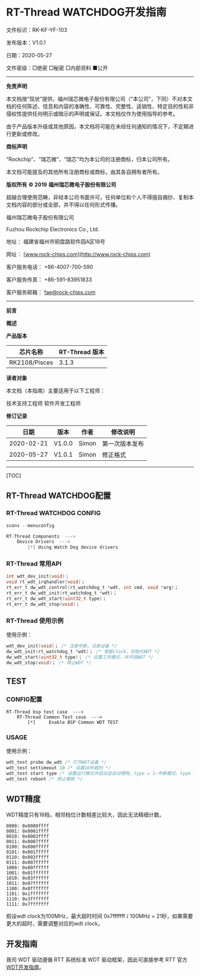 # RT-Thread WATCHDOG开发指南

文件标识：RK-KF-YF-103

发布版本：V1.0.1

日期：2020-05-27

文件密级：□绝密   □秘密   □内部资料   ■公开

---

**免责声明**

本文档按“现状”提供，福州瑞芯微电子股份有限公司（“本公司”，下同）不对本文档的任何陈述、信息和内容的准确性、可靠性、完整性、适销性、特定目的性和非侵权性提供任何明示或暗示的声明或保证。本文档仅作为使用指导的参考。

由于产品版本升级或其他原因，本文档将可能在未经任何通知的情况下，不定期进行更新或修改。

**商标声明**

“Rockchip”、“瑞芯微”、“瑞芯”均为本公司的注册商标，归本公司所有。

本文档可能提及的其他所有注册商标或商标，由其各自拥有者所有。

**版权所有** **© 2019** **福州瑞芯微电子股份有限公司**

超越合理使用范畴，非经本公司书面许可，任何单位和个人不得擅自摘抄、复制本文档内容的部分或全部，并不得以任何形式传播。

福州瑞芯微电子股份有限公司

Fuzhou Rockchip Electronics Co., Ltd.

地址：     福建省福州市铜盘路软件园A区18号

网址：     [www.rock-chips.com](http://www.rock-chips.com)

客户服务电话： +86-4007-700-590

客户服务传真： +86-591-83951833

客户服务邮箱： [fae@rock-chips.com](mailto:fae@rock-chips.com)

---

**前言**

**概述**

**产品版本**

| **芯片名称** | **RT-Thread 版本** |
| ------------ | ------------ |
| RK2108/Pisces | 3.1.3        |

**读者对象**

本文档（本指南）主要适用于以下工程师：

技术支持工程师
软件开发工程师

**修订记录**

| **日期**   | **版本** | **作者** | **修改说明**   |
| ---------- | -------- | -------- | -------------- |
| 2020-02-21 | V1.0.0   | Simon    | 第一次版本发布 |
| 2020-05-27 | V1.0.1   | Simon    | 修正格式       |

---

[TOC]

## RT-Thread WATCHDOG配置

### RT-Thread WATCHDOG CONFIG

```c
scons --menuconfig

RT-Thread Components  --->
	Device Drivers  --->
		[*] Using Watch Dog device drivers
```

### RT-Thread 常用API

```c
int wdt_dev_init(void)；
void rt_wdt_irqhandler(void)；
rt_err_t dw_wdt_control(rt_watchdog_t *wdt, int cmd, void *arg)；
rt_err_t dw_wdt_init(rt_watchdog_t *wdt)；
rt_err_t dw_wdt_start(uint32_t type)；
rt_err_t dw_wdt_stop(void)；
```

### RT-Thread 使用示例

使用示例：

```c
wdt_dev_init(void)；	/* 注册中断，注册设备 */
dw_wdt_init(rt_watchdog_t *wdt)； /* 使能clock，初始化WDT */
dw_wdt_start(uint32_t type)； /* 设置工作模式，并开启WDT */
dw_wdt_stop(void)； /* 停止WDT */
```

## TEST

### CONFIG配置

```
RT-Thread bsp test case  --->
    RT-Thread Common Test case  --->
        [*]     Enable BSP Common WDT TEST
```

### USAGE

使用示例：

```c
wdt_test probe dw_wdt /* 打开WDT设备 */
wdt_test settimeout 10 /* 设置10秒超时 */
wdt_test start type /* 设置运行模式并启动且自动喂狗，type = 1:中断模式，type = 0:立即重启模式 */
wdt_test reboot /* 停止喂狗 */
```

## WDT精度

WDT精度只有16档，相邻档位计数相差比较大，因此无法精细计数。

```
0000: 0x0000ffff
0001: 0x0001ffff
0010: 0x0003ffff
0011: 0x0007ffff
0100: 0x000fffff
0101: 0x001fffff
0110: 0x003fffff
0111: 0x007fffff
1000: 0x00ffffff
1001: 0x01ffffff
1010: 0x03ffffff
1011: 0x07ffffff
1100: 0x0fffffff
1101: 0x1fffffff
1110: 0x3fffffff
1111: 0x7fffffff
```

假设wdt clock为100MHz，最大超时时间 0x7fffffff / 100MHz = 21秒，如果需要更大的超时，需要调整对应的wdt clock。

## 开发指南

我司 WDT 驱动遵循 RTT 系统标准 WDT 驱动框架，因此可直接参考 RTT 官方[WDT开发指南](https://www.rt-thread.org/document/site/programming-manual/device/watchdog/watchdog/)。